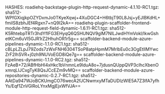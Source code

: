 HASHES:
roadiehq-backstage-plugin-http-request-dynamic-4.1.10-RC1.tgz: sha512-WPfGXiqjkpOZYDxmJo0TKyeXqwj+4XuDGC4+H6tbjT90L8Jsj+yEJlBKdHL+fmiIS8zbhJEf4Rgxn7+nQ9I2kA==
roadiehq-plugin-scaffolder-frontend-module-http-request-field-dynamic-1.6.11-RC1.tgz: sha512-K5RhtebpTRTr3hdYfIFG3EHyqQ6QSHUNQV9glM7NILJwdHYmVokl/IkwGshetKCm6uVl5GJR1rZ2HhuhOR1r5g== 
scaffolder-backend-module-azure-pipelines-dynamic-1.1.0-RC1.tgz: sha512-cBLpLZLpJ79Zods7zWxFNH6304TSoP8atpHpmM7MrlbEu0c3OgEtIIMYwcZrF2IhSVR+j0zh9NUVoEGD8iQe7g== 
scaffolder-backend-module-azure-pipelines-dynamic-1.1.0-RC2.tgz: sha512-FzAeB+72/ABfHbHI4xHkc1bVnmnLe9lduA8o+7jdusnQUppQVP3cIhcXbenOxmrqLIJCxgTyK8QsJCcEZm9vMQ==
scaffolder-backend-module-azure-repositories-dynamic-0.2.7-RC1.tgz: sha512-AAtDa947WJoBCKUmgCO76wecA2fJCNwmxyMTaDUDIzWIE5A7Z3lfA7yfhYs/Eqf1ZnVGlRoLYnxMgjEjxWfVJA== 
